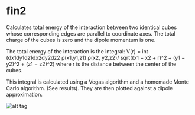 # fin2
Calculates total energy of the interaction between two identical cubes whose corresponding edges are parallel to coordinate axes.
The total charge of the cubes is zero and the dipole momentum is one.

The total energy of the interaction is the integral: V(r) = int (dx1dy1dz1dx2dy2dz2 ρ(x1,y1,z1) ρ(x2, y2,z2)/ sqrt((x1 − x2 + r)^2 + (y1 − y2)^2 + (z1 − z2)^2) where r is the distance between the center of the cubes.

This integral is calculated using a Vegas algorithm and a homemade Monte Carlo algorithm. (See results). They are then plotted against a dipole approximation.

![alt tag](https://github.com/matthewignal/fin2/blob/master/plot.png)
